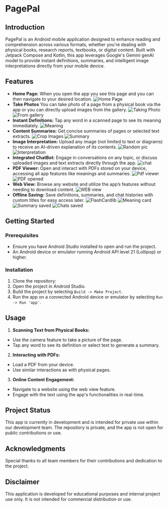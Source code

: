 # PagePal

## Introduction
PagePal is an Android mobile application designed to enhance reading and comprehension across various formats, whether you're dealing with physical books, research reports, textbooks, or digital content. Built with Jetpack Compose and Kotlin, this app leverages Google's Gemini genAI model to provide instant definitions, summaries, and intelligent image interpretations directly from your mobile device.

## Features
- **Home Page:** When you open the app you see this page and you can then navigate to your desired location.
  ![Home Page](images/homepage_3.jpg)
- **Take Photos** You can take photo of a page from a physical book via the app or you can directly upload images from the gallery.
   ![Taking Photo](images/take_photo.jpg) ![From gallery](images/photosfromgallary.jpg)
- **Instant Definitions:** Tap any word in a scanned page to see its meaning immediately.
  ![Meaning](images/instant_word_meaning.jpg)
- **Content Summaries:** Get concise summaries of pages or selected text extracts.
  ![Crop Images](images/crop_portion.jpg) ![Summary](images/summary.jpg)
- **Image Interpretation:** Upload any image (not limited to text or diagrams) to receive an AI-driven explanation of its contents.
  ![Random pic](images/random_pic.jpg) ![Interpretation](images/random_pic_interpretation.jpg)
- **Integrated ChatBot:** Engage in conversations on any topic, or discuss uploaded images and text extracts directly through the app.
  ![chat](images/chatbotwithimage.jpg)
- **PDF Viewer:** Open and interact with PDFs stored on your device, accessing all app features like meanings and summaries.
  ![Pdf viewer](images/pdf_viewer.jpg) ![PDF opened](images/pdf_opened.jpg)
- **Web View:** Browse any website and utilize the app’s features without needing to download content.
  ![WEB view](images/web_view.jpg)
- **Offline Saving:** Save definitions, summaries, and chat histories with custom titles for easy access later.
  ![FlashCardlib](images/flashcard_lib_where_meaning_stored.jpg) ![Meaning card](images/individual_meaning_card.jpg) ![Summary saved](images/summaries_saved.jpg)
  ![Chats saved](images/save_the_chats.jpg)

## Getting Started


### Prerequisites
- Ensure you have Android Studio installed to open and run the project.
- An Android device or emulator running Android API level 21 (Lollipop) or higher.

### Installation
1. Clone the repository:
2. Open the project in Android Studio.
3. Build the project by selecting `Build -> Make Project`.
4. Run the app on a connected Android device or emulator by selecting `Run -> Run 'app'`.

## Usage
1. **Scanning Text from Physical Books:**
- Use the camera feature to take a picture of the page.
- Tap any word to see its definition or select text to generate a summary.

2. **Interacting with PDFs:**
- Load a PDF from your device.
- Use similar interactions as with physical pages.

3. **Online Content Engagement:**
- Navigate to a website using the web view feature.
- Engage with the text using the app's functionalities in real-time.
  
## Project Status
This app is currently in development and is intended for private use within our development team. The repository is private, and the app is not open for public contributions or use.

## Acknowledgments
Special thanks to all team members for their contributions and dedication to the project.

## Disclaimer
This application is developed for educational purposes and internal project use only. It is not intended for commercial distribution or use.

